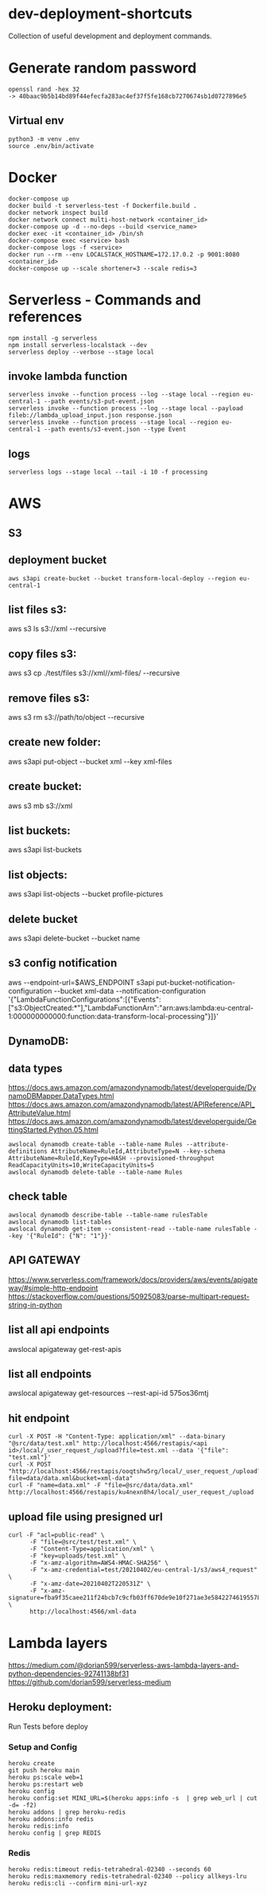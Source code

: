 # dev-deployment-shortcuts

Collection of useful development and deployment commands.

# Generate random password 
```
openssl rand -hex 32
-> 40baac9b5b14bd89f44efecfa283ac4ef37f5fe168cb7270674sb1d0727896e5
```

## Virtual env
```
python3 -m venv .env
source .env/bin/activate
```
# Docker
```
docker-compose up
docker build -t serverless-test -f Dockerfile.build . 
docker network inspect build 
docker network connect multi-host-network <container_id>
docker-compose up -d --no-deps --build <service_name>
docker exec -it <container_id> /bin/sh
docker-compose exec <service> bash
docker-compose logs -f <service>
docker run --rm --env LOCALSTACK_HOSTNAME=172.17.0.2 -p 9001:8080 <container_id>
docker-compose up --scale shortener=3 --scale redis=3
```
# Serverless - Commands and references
```
npm install -g serverless
npm install serverless-localstack --dev
serverless deploy --verbose --stage local
```
## invoke lambda function
```
serverless invoke --function process --log --stage local --region eu-central-1 --path events/s3-put-event.json
serverless invoke --function process --log --stage local --payload fileb://lambda_upload_input.json response.json
serverless invoke --function process --stage local --region eu-central-1 --path events/s3-event.json --type Event 
```
## logs
```
serverless logs --stage local --tail -i 10 -f processing
```
# AWS
## S3
## deployment bucket
```
aws s3api create-bucket --bucket transform-local-deploy --region eu-central-1
```
## list files s3:  
aws s3 ls s3://xml --recursive
## copy files s3:  
aws s3 cp ./test/files s3://xml//xml-files/ --recursive
## remove files s3:
aws s3 rm s3://path/to/object --recursive
## create new folder: 
aws s3api put-object --bucket xml --key xml-files
## create bucket:  
aws s3 mb s3://xml
## list buckets: 
aws s3api list-buckets
## list objects:
aws s3api list-objects --bucket profile-pictures
## delete bucket
aws s3api delete-bucket --bucket name
## s3 config notification
aws --endpoint-url=$AWS_ENDPOINT s3api put-bucket-notification-configuration --bucket xml-data --notification-configuration '{"LambdaFunctionConfigurations":[{"Events":["s3:ObjectCreated:*"],"LambdaFunctionArn":"arn:aws:lambda:eu-central-1:000000000000:function:data-transform-local-processing"}]}'

## DynamoDB:
## data types
https://docs.aws.amazon.com/amazondynamodb/latest/developerguide/DynamoDBMapper.DataTypes.html
https://docs.aws.amazon.com/amazondynamodb/latest/APIReference/API_AttributeValue.html
https://docs.aws.amazon.com/amazondynamodb/latest/developerguide/GettingStarted.Python.05.html
```
awslocal dynamodb create-table --table-name Rules --attribute-definitions AttributeName=RuleId,AttributeType=N --key-schema AttributeName=RuleId,KeyType=HASH --provisioned-throughput ReadCapacityUnits=10,WriteCapacityUnits=5
awslocal dynamodb delete-table --table-name Rules
```
## check table
```
awslocal dynamodb describe-table --table-name rulesTable
awslocal dynamodb list-tables
awslocal dynamodb get-item --consistent-read --table-name rulesTable --key '{"RuleId": {"N": "1"}}'
```
## API GATEWAY
https://www.serverless.com/framework/docs/providers/aws/events/apigateway/#simple-http-endpoint
https://stackoverflow.com/questions/50925083/parse-multipart-request-string-in-python
## list all api endpoints
awslocal apigateway get-rest-apis
## list all endpoints
awslocal apigateway get-resources --rest-api-id 575os36mtj
## hit endpoint
```
curl -X POST -H "Content-Type: application/xml" --data-binary "@src/data/test.xml" http://localhost:4566/restapis/<api id>/local/_user_request_/upload?file=test.xml --data '{"file": "test.xml"}'
curl -X POST "http://localhost:4566/restapis/ooqtshw5rg/local/_user_request_/upload?file=data/data.xml&bucket=xml-data"
curl -F "name=data.xml" -F "file=@src/data/data.xml" http://localhost:4566/restapis/ku4nexn8h4/local/_user_request_/upload
```
## upload file using presigned url
```
curl -F "acl=public-read" \
      -F "file=@src/test/test.xml" \
      -F "Content-Type=application/xml" \
      -F "key=uploads/test.xml" \
      -F "x-amz-algorithm=AWS4-HMAC-SHA256" \
      -F "x-amz-credential=test/20210402/eu-central-1/s3/aws4_request" \
      -F "x-amz-date=20210402T220531Z" \
      -F "x-amz-signature=fba9f35caee211f24bcb7c9cfb03ff670de9e10f271ae3e58422746195578e6c" \
      http://localhost:4566/xml-data
```
# Lambda layers
https://medium.com/@dorian599/serverless-aws-lambda-layers-and-python-dependencies-92741138bf31
https://github.com/dorian599/serverless-medium

## Heroku deployment:
Run Tests before deploy

### Setup and Config
```
heroku create
git push heroku main
heroku ps:scale web=1
heroku ps:restart web
heroku config
heroku config:set MINI_URL=$(heroku apps:info -s  | grep web_url | cut -d= -f2)
heroku addons | grep heroku-redis
heroku addons:info redis
heroku redis:info
heroku config | grep REDIS
```
### Redis
```
heroku redis:timeout redis-tetrahedral-02340 --seconds 60
heroku redis:maxmemory redis-tetrahedral-02340 --policy allkeys-lru
heroku redis:cli --confirm mini-url-xyz
```
